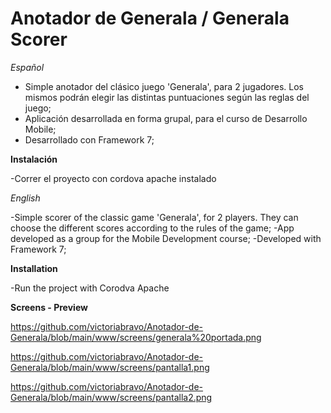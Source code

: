 # Anotador de Generala / Generala Scorer

*Español*

- Simple anotador del clásico juego 'Generala', para 2 jugadores. Los mismos podrán elegir las distintas puntuaciones según las reglas del juego;
- Aplicación desarrollada en forma grupal, para el curso de Desarrollo Mobile;
- Desarrollado con Framework 7;

**Instalación**

-Correr el proyecto con cordova apache instalado



*English*

-Simple scorer of the classic game 'Generala', for 2 players. They can choose the different scores according to the rules of the game;
-App developed as a group for the Mobile Development course;
-Developed with Framework 7;

**Installation**

-Run the project with Corodva Apache

**Screens - Preview**

https://github.com/victoriabravo/Anotador-de-Generala/blob/main/www/screens/generala%20portada.png

https://github.com/victoriabravo/Anotador-de-Generala/blob/main/www/screens/pantalla1.png

https://github.com/victoriabravo/Anotador-de-Generala/blob/main/www/screens/pantalla2.png
